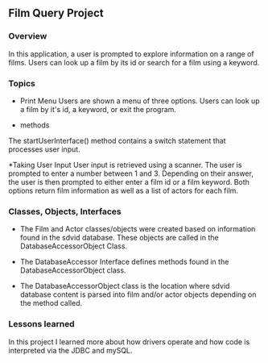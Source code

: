 ## Film Query Project

### Overview

In this application, a user is prompted to explore information on a range of films.
Users can look up a film by its id or search for a film using a keyword.

### Topics

* Print Menu
Users are shown a menu of three options. Users can look up a film by it's id, a keyword, or exit the program.

* methods

The startUserInterface() method contains a switch statement that processes user input.

*Taking User Input
User input is retrieved using a scanner. The user is prompted to enter a number between 1 and 3. Depending on their answer, the user is then prompted to either enter a film id or a film keyword. Both options return film information as well as a list of actors for each film.

### Classes, Objects, Interfaces

* The Film and Actor classes/objects were created based on information found in the sdvid database. These objects are called in the DatabaseAccessorObject Class.

* The DatabaseAccessor Interface defines methods found in the DatabaseAccessorObject class.

* The DatabaseAccessorObject class is the location where sdvid database content is parsed into film and/or actor objects depending on the method called.

### Lessons learned
In this project I learned more about how drivers operate and how code is interpreted via the JDBC and mySQL.
